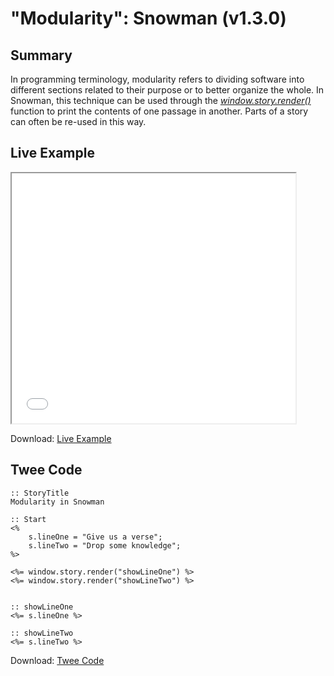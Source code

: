 # "Modularity": Snowman (v1.3.0)

## Summary

In programming terminology, modularity refers to dividing software into different sections related to their purpose or to better organize the whole. In Snowman, this technique can be used through the [*window.story.render()*](https://twinery.org/wiki/snowman:window-story:render) function to print the contents of one passage in another. Parts of a story can often be re-used in this way.

## Live Example

<section>
<iframe src="snowman_modularity_example.html" height=400 width=90%></iframe>


Download: <a href="snowman_modularity_example.html" target="_blank">Live Example</a>
</section>

## Twee Code

```
:: StoryTitle
Modularity in Snowman

:: Start
<%
	s.lineOne = "Give us a verse";
	s.lineTwo = "Drop some knowledge";
%>

<%= window.story.render("showLineOne") %>
<%= window.story.render("showLineTwo") %>


:: showLineOne
<%= s.lineOne %>

:: showLineTwo
<%= s.lineTwo %>
```

Download: <a href="snowman_modularity_twee.txt" target="_blank">Twee Code</a>

